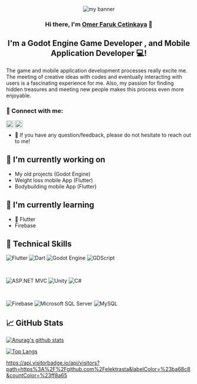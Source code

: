 <p align="center">
  <a><img src="https://media.licdn.com/dms/image/D4D16AQE_G2JVkWXrCQ/profile-displaybackgroundimage-shrink_350_1400/0/1708593792552?e=1714003200&v=beta&t=d9XUlmKihvRU4G9mXYgI_961GRytBIdh1Mec_85_Jg4" alt="my banner"></a>
</p>


<h3 align="center">
Hi there, I'm <a href="https://www.linkedin.com/in/%C3%B6mer-faruk-%C3%A7etinkaya-00626925b/" target="_blank" rel="noreferrer">Omer Faruk Cetinkaya</a> 👋
</h3>

<h2 align="center">
I'm a Godot Engine Game Developer , and Mobile Application Developer 💻!
</h2> 

The game and mobile application development processes really excite me. The meeting of creative ideas with codes and eventually interacting with users is a fascinating experience for me. Also, my passion for finding hidden treasures and meeting new people makes this process even more enjoyable.

### 🤝 Connect with me:

<a href="https://www.linkedin.com/in/%C3%B6mer-faruk-%C3%A7etinkaya-00626925b/"><img align="left" src="https://raw.githubusercontent.com/yushi1007/yushi1007/main/images/linkedin.svg" alt="Yu Shi | LinkedIn" width="21px"/></a>
<a href="https://www.instagram.com/elektrasta/"><img align="left" 
src="https://raw.githubusercontent.com/yushi1007/yushi1007/main/images/instagram.svg" alt="Yu Shi | Instagram" width="21px"/></a>
</br>
- 💬 If you have any question/feedback, please do not hesitate to reach out to me!

## 🔭 I'm currently working on

- My old projects (Godot Engine)
- Weight loss mobile App (Flutter)
- Bodybuilding mobile App (Flutter)

## 🌱 I'm currently learning

- 📱 Flutter
- Firebase

## 💼 Technical Skills

![Flutter](https://img.shields.io/badge/Flutter-%2302569B.svg?style=for-the-badge&logo=flutter&logoColor=white)
![Dart](https://img.shields.io/badge/dart-%230175C2.svg?style=for-the-badge&logo=dart&logoColor=white)
![Godot Engine](https://img.shields.io/badge/Godot_Engine-%23478CBF.svg?style=for-the-badge&logo=godot-engine&logoColor=white)
![GDScript](https://img.shields.io/badge/GDScript-%23FFFFFF.svg?style=for-the-badge&logo=godot-engine&logoColor=478CBF)

</br>

![ASP.NET MVC](https://img.shields.io/badge/ASP.NET_MVC-%23512BD4.svg?style=for-the-badge&logo=.net&logoColor=white)
![Unity](https://img.shields.io/badge/Unity-%23000000.svg?style=for-the-badge&logo=unity&logoColor=white)
![C#](https://img.shields.io/badge/C%23-%23239120.svg?style=for-the-badge&logo=.net&logoColor=white)

</br>

![Firebase](https://img.shields.io/badge/Firebase-%23039BE5.svg?style=for-the-badge&logo=firebase)
![Microsoft SQL Server](https://img.shields.io/badge/Microsoft_SQL_Server-%23CC2927.svg?style=for-the-badge&logo=microsoft-sql-server&logoColor=white)
![MySQL](https://img.shields.io/badge/MySQL-%234479A1.svg?style=for-the-badge&logo=mysql&logoColor=white)


## 📈 GitHub Stats 

[![Anurag's github stats](https://github-readme-stats.vercel.app/api?username=elektrasta)](https://github.com/yushi1007)

[![Top Langs](https://github-readme-stats.vercel.app/api/top-langs/?username=elektrasta&layout=compact)](https://github.com/elektrasta)

https://api.visitorbadge.io/api/visitors?path=https%3A%2F%2Fgithub.com%2Felektrasta&labelColor=%23ba68c8&countColor=%23ff8a65
